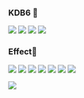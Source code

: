 ### KDB6 👋   
<a href="https://kdb6.github.io/codingclass/index.html"><img src="https://img.shields.io/badge/class-3DDC84?style=flat-square&logo=github&logoColor=white"/></a>
<a href="https://kdb6.github.io/codingclass/javascript/index.html"><img src="https://img.shields.io/badge/javascript-16009A?style=flat-square&logo=github&logoColor=white"/></a>
<a href="https://kdb6.github.io/codingclass/html/alphabet.html"><img src="https://img.shields.io/badge/html-A700C2?style=flat-square&logo=github&logoColor=white"/></a>
<a href="https://kdb6.github.io/codingclass/css/index.html"><img src="https://img.shields.io/badge/css-E20000?style=flat-square&logo=github&logoColor=white"/></a>   

### Effect🎉
<a href="https://kdb6.github.io/codingclass/javascript/effect/gameEffect01.html"><img src="https://img.shields.io/badge/game-00D37B?style=flat-square&logo=github&logoColor=white"/></a>
<a href="https://kdb6.github.io/codingclass/javascript/effect/dataEffect01.html"><img src="https://img.shields.io/badge/data-00D3AD?style=flat-square&logo=github&logoColor=white"/></a>
<a href="https://kdb6.github.io/codingclass/javascript/effect/searchEffect01.html"><img src="https://img.shields.io/badge/search-37CFFF?style=flat-square&logo=github&logoColor=white"/></a>
<a href="https://kdb6.github.io/codingclass/javascript/effect/quizEffect01.html"><img src="https://img.shields.io/badge/quiz-190062?style=flat-square&logo=github&logoColor=white"/></a>
<a href="https://kdb6.github.io/codingclass/javascript/effect/mouseEffect01.html"><img src="https://img.shields.io/badge/mouse-A6FFFA?style=flat-square&logo=github&logoColor=white"/></a>
<a href="https://kdb6.github.io/codingclass/javascript/effect/parallaxEffect01.html"><img src="https://img.shields.io/badge/parallax-A6BFFF?style=flat-square&logo=github&logoColor=white"/></a>
<a href="https://kdb6.github.io/codingclass/javascript/effect/sliderEffect01.html"><img src="https://img.shields.io/badge/slider-CBB9FF?style=flat-square&logo=github&logoColor=white"/></a>   
   
<img src="http://mazandi.herokuapp.com/api?handle={handle}&theme=cold"/>
